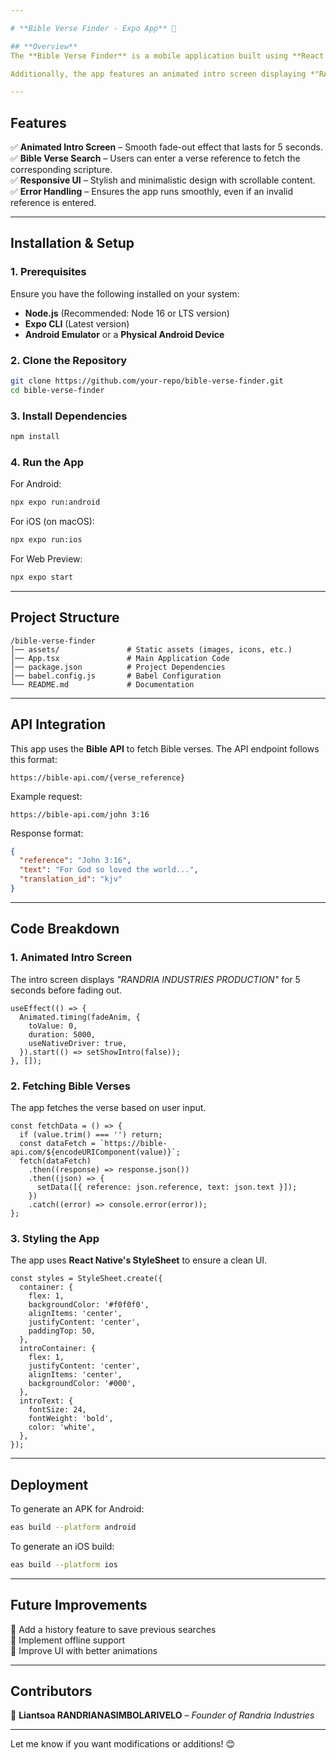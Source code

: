 ```yaml
---

# **Bible Verse Finder - Expo App** 📖  

## **Overview**  
The **Bible Verse Finder** is a mobile application built using **React Native and Expo**. It allows users to search for Bible verses by entering a reference (e.g., *John 3:16*). The app fetches the corresponding verse using the **Bible API** and displays it in a clean, user-friendly interface.  

Additionally, the app features an animated intro screen displaying *"RANDRIA INDUSTRIES PRODUCTION"* for 5 seconds before transitioning to the main interface.  

---
```


## **Features**  

✅ **Animated Intro Screen** – Smooth fade-out effect that lasts for 5 seconds.  
✅ **Bible Verse Search** – Users can enter a verse reference to fetch the corresponding scripture.  
✅ **Responsive UI** – Stylish and minimalistic design with scrollable content.  
✅ **Error Handling** – Ensures the app runs smoothly, even if an invalid reference is entered.  

---

## **Installation & Setup**  

### **1. Prerequisites**  
Ensure you have the following installed on your system:  
- **Node.js** (Recommended: Node 16 or LTS version)  
- **Expo CLI** (Latest version)  
- **Android Emulator** or a **Physical Android Device**  

### **2. Clone the Repository**  
```bash
git clone https://github.com/your-repo/bible-verse-finder.git
cd bible-verse-finder
```

### **3. Install Dependencies**  
```bash
npm install
```

### **4. Run the App**  
For Android:  
```bash
npx expo run:android
```
For iOS (on macOS):  
```bash
npx expo run:ios
```
For Web Preview:  
```bash
npx expo start
```

---

## **Project Structure**  
```
/bible-verse-finder
│── assets/               # Static assets (images, icons, etc.)
│── App.tsx               # Main Application Code
│── package.json          # Project Dependencies
│── babel.config.js       # Babel Configuration
└── README.md             # Documentation
```

---

## **API Integration**  
This app uses the **Bible API** to fetch Bible verses. The API endpoint follows this format:  

```
https://bible-api.com/{verse_reference}
```
Example request:  
```
https://bible-api.com/john 3:16
```
Response format:  
```json
{
  "reference": "John 3:16",
  "text": "For God so loved the world...",
  "translation_id": "kjv"
}
```

---

## **Code Breakdown**  

### **1. Animated Intro Screen**  
The intro screen displays *"RANDRIA INDUSTRIES PRODUCTION"* for 5 seconds before fading out.  

```tsx
useEffect(() => {
  Animated.timing(fadeAnim, {
    toValue: 0,
    duration: 5000,
    useNativeDriver: true,
  }).start(() => setShowIntro(false));
}, []);
```

### **2. Fetching Bible Verses**  
The app fetches the verse based on user input.  

```tsx
const fetchData = () => {
  if (value.trim() === '') return;
  const dataFetch = `https://bible-api.com/${encodeURIComponent(value)}`;
  fetch(dataFetch)
    .then((response) => response.json())
    .then((json) => {
      setData([{ reference: json.reference, text: json.text }]);
    })
    .catch((error) => console.error(error));
};
```

### **3. Styling the App**  
The app uses **React Native's StyleSheet** to ensure a clean UI.  

```tsx
const styles = StyleSheet.create({
  container: {
    flex: 1,
    backgroundColor: '#f0f0f0',
    alignItems: 'center',
    justifyContent: 'center',
    paddingTop: 50,
  },
  introContainer: {
    flex: 1,
    justifyContent: 'center',
    alignItems: 'center',
    backgroundColor: '#000',
  },
  introText: {
    fontSize: 24,
    fontWeight: 'bold',
    color: 'white',
  },
});
```

---

## **Deployment**  

To generate an APK for Android:  
```bash
eas build --platform android
```
To generate an iOS build:  
```bash
eas build --platform ios
```

---

## **Future Improvements**  
🚀 Add a history feature to save previous searches  
🚀 Implement offline support  
🚀 Improve UI with better animations  

---

## **Contributors**  
👤 **Liantsoa RANDRIANASIMBOLARIVELO** – *Founder of Randria Industries*  

---

Let me know if you want modifications or additions! 😊
